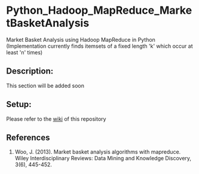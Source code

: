 # Python_Hadoop_MapReduce_MarketBasketAnalysis
Market Basket Analysis using Hadoop MapReduce in Python (Implementation currently finds itemsets of a fixed length 'k' which occur at least 'n' times)

## Description:
This section will be added soon

## Setup:
Please refer to the [wiki](https://github.com/BurraAbhishek/Python_Hadoop_MapReduce_MarketBasketAnalysis/wiki) of this repository

## References
1. Woo, J. (2013). Market basket analysis algorithms with mapreduce. Wiley Interdisciplinary Reviews: Data Mining and Knowledge Discovery, 3(6), 445-452.
